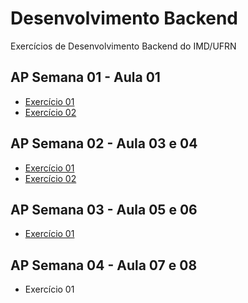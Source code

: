 # Desenvolvimento Backend
 Exercícios de Desenvolvimento Backend do IMD/UFRN
 
 ## AP Semana 01 - Aula 01
 * [Exercício 01](https://github.com/felipemadu13/IMD-UFRN/blob/087a9b71699a833a51daa5f2003da27edab66b50/Desenvolvimento%20Backend/Semana%2001/backend_aula_01_ex001.txt)
 * [Exercício 02](https://github.com/felipemadu13/IMD-UFRN/blob/087a9b71699a833a51daa5f2003da27edab66b50/Desenvolvimento%20Backend/Semana%2001/backend_aula_01_ex002.js)

 ## AP Semana 02 - Aula 03 e 04
 * [Exercício 01](https://github.com/felipemadu13/IMD-UFRN/blob/0287c2270e7675b6a0607e177ce473e8828259c8/Desenvolvimento%20Backend/Semana%2002/backend_aula_02_ex001.txt)
 * [Exercício 02](https://github.com/felipemadu13/IMD-UFRN/blob/0287c2270e7675b6a0607e177ce473e8828259c8/Desenvolvimento%20Backend/Semana%2002/backend_aula_03_ex001/index.js)
 
 ## AP Semana 03 - Aula 05 e 06
 * [Exercício 01](https://github.com/felipemadu13/IMD-UFRN/blob/1aac454badada63ba6f382df0fbe618b9b211d5a/Desenvolvimento%20Backend/Semana%2003/backend_aula_04_05_ex001/index.js)

 ## AP Semana 04 - Aula 07 e 08
 * Exercício 01

